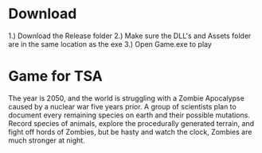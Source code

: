# Download
1.) Download the Release folder
2.) Make sure the DLL's and Assets folder are in the same location as the exe
3.) Open Game.exe to play

# Game for TSA
The year is 2050, and the world is struggling with a Zombie Apocalypse caused by a nuclear war five years prior. A group of scientists plan to document every remaining species on earth and their possible mutations. Record species of animals, explore the procedurally generated terrain, and fight off hords of Zombies, but be hasty and watch the clock, Zombies are much stronger at night.
